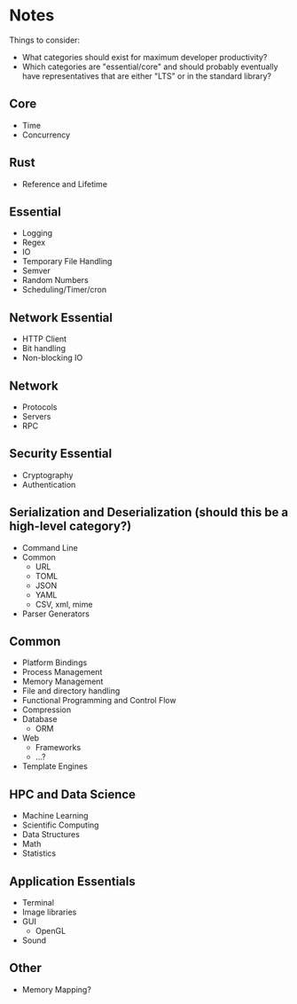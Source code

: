 # Notes

Things to consider:
- What categories should exist for maximum developer productivity?
- Which categories are "essential/core" and should probably eventually have representatives that are either "LTS" or in the standard library?

## Core

- Time
- Concurrency

## Rust

- Reference and Lifetime 

## Essential

- Logging
- Regex
- IO
- Temporary File Handling
- Semver
- Random Numbers
- Scheduling/Timer/cron

## Network Essential

- HTTP Client
- Bit handling
- Non-blocking IO

## Network

- Protocols 
- Servers
- RPC

## Security Essential

- Cryptography
- Authentication

## Serialization and Deserialization (should this be a high-level category?)

- Command Line
- Common
    - URL
    - TOML
    - JSON
    - YAML
    - CSV, xml, mime
- Parser Generators

## Common

- Platform Bindings
- Process Management
- Memory Management
- File and directory handling
- Functional Programming and Control Flow
- Compression
- Database 
    - ORM
- Web
    - Frameworks
    - ...?
- Template Engines

## HPC and Data Science

- Machine Learning
- Scientific Computing
- Data Structures
- Math
- Statistics

## Application Essentials

- Terminal 
- Image libraries
- GUI
    - OpenGL
- Sound

## Other

- Memory Mapping? 
